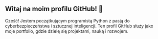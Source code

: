 ## Witaj na moim profilu GitHub! 👋

Cześć! Jestem początkującym programistą Python z pasją do cyberbezpieczeństwa i sztucznej inteligencji. Ten profil GitHub służy jako moje portfolio, gdzie dzielę się projektami, nauką i rozwojem.


<!--
**kamil-iskra/kamil-iskra** is a ✨ _special_ ✨ repository because its `README.md` (this file) appears on your GitHub profile.

Here are some ideas to get you started:

- 🔭 I’m currently working on ...
- 🌱 I’m currently learning ...
- 👯 I’m looking to collaborate on ...
- 🤔 I’m looking for help with ...
- 💬 Ask me about ...
- 📫 How to reach me: ...
- 😄 Pronouns: ...
- ⚡ Fun fact: ...
-->
